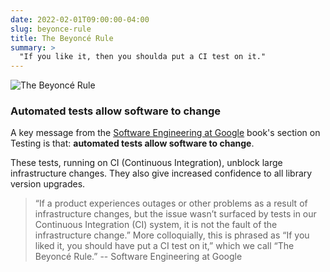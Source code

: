```yaml
---
date: 2022-02-01T09:00:00-04:00
slug: beyonce-rule
title: The Beyoncé Rule
summary: >
  "If you like it, then you shoulda put a CI test on it."
---
```


![The Beyoncé Rule](/img/posts/if-you-like-it-then-you-shoulda-put-a-ci-test-on-it.jpg)

### Automated tests allow software to change

A key message from the [Software Engineering at Google](https://www.oreilly.com/library/view/software-engineering-at/9781492082781/) book's section on Testing is that: **automated tests allow software to change**.

These tests, running on CI (Continuous Integration), unblock large infrastructure changes.
They also give increased confidence to all library version upgrades.

> “If a product experiences outages or other problems as a result of infrastructure changes, but the issue wasn’t surfaced by tests in our Continuous Integration (CI) system, it is not the fault of the infrastructure change.”
> More colloquially, this is phrased as “If you liked it, you should have put a CI test on it,” which we call “The Beyoncé Rule.”
> -- Software Engineering at Google
